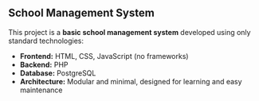 ## School Management System

This project is a **basic school management system** developed using only standard technologies:

- **Frontend:** HTML, CSS, JavaScript (no frameworks)
- **Backend:** PHP
- **Database:** PostgreSQL
- **Architecture:** Modular and minimal, designed for learning and easy maintenance
